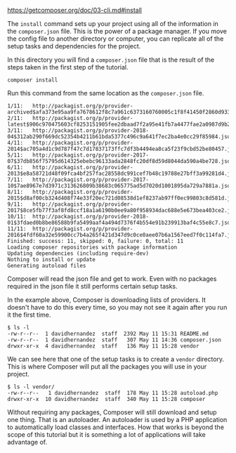 https://getcomposer.org/doc/03-cli.md#install

The `install` command sets up your project using all of the information 
in the `composer.json` file. This is the power of a package manager. If you 
move the config file to another directory or computer, you can replicate 
all of the setup tasks and dependencies for the project.

In this directory you will find a `composer.json` file that is the result 
of the steps taken in the first step of the tutorial.

```$xslt
composer install
```

Run this command from the same location as the `composer.json` file.

```$xslt
1/11:	http://packagist.org/p/provider-archived$afa373e95aa9fa7678612f8c7a961c6373160760005c1f8f41450f2860d933f9.json
2/11:	http://packagist.org/p/provider-latest$906c970475603cf8253151905fee2dbaad7f2a95e41fb7a4477fae2a0987d9b2.json
3/11:	http://packagist.org/p/provider-2018-04$312ab290f669dc52354b4211b61bda5377c496c9a641f7ec2ba4e0cc29f85984.json
4/11:	http://packagist.org/p/provider-2014$ac705a4d1c9d787f47c7d17837173ffc7df3b4494ea8ca5f23f9cbd52be80457.json
5/11:	http://packagist.org/p/provider-2017-07$37db856f75795d614325ebebc96133ada2848fc20df8d59d8044da590a4be728.json
6/11:	http://packagist.org/p/provider-2013$e8a58721d48f09fca4bf257fac28558dc991cef7b48c19788e27bff3a99281d4.json
7/11:	http://packagist.org/p/provider-2017-10$7ae8967e7d3971c313626809b38683c065775ad5d7020d1001895da729a7881a.json
8/11:	http://packagist.org/p/provider-2015$d8af00cb324d408f74e33f20ec721d08538d1ef8237ab97ff0ec99803c8d581d.json
9/11:	http://packagist.org/p/provider-2017$8ce5fb77f3af8fd8ccf18a1a6190b0ee9a80f958934dac688e5e673bea403ce2.json
10/11:	http://packagist.org/p/provider-2018-01$3fdaed0b8be86588b9fa5499aaf4a494d7376f4b554e91b239913baf4c55e8c7.json
11/11:	http://packagist.org/p/provider-2016$4fdf60a32e59900cc7b4a265f421d347d9c0ce0aee07b6a1567eed7f0c114fa7.json
Finished: success: 11, skipped: 0, failure: 0, total: 11
Loading composer repositories with package information
Updating dependencies (including require-dev)
Nothing to install or update
Generating autoload files
```

Composer will read the json file and get to work. Even with no packages 
required in the json file it still performs certain setup tasks.

In the example above, Composer is downloading lists of providers. It doesn't 
have to do this every time, so you may not see it again after you run 
it the first time.

```$xslt
$ ls -l
-rw-r--r--  1 davidhernandez  staff  2392 May 11 15:31 README.md
-rw-r--r--  1 davidhernandez  staff   307 May 11 14:36 composer.json
drwxr-xr-x  4 davidhernandez  staff   136 May 11 15:28 vendor
```

We can see here that one of the setup tasks is to create a `vendor` directory.
This is where Composer will put all the packages you will use in your project.

```$xslt
$ ls -l vendor/
-rw-r--r--   1 davidhernandez  staff  178 May 11 15:28 autoload.php
drwxr-xr-x  10 davidhernandez  staff  340 May 11 15:28 composer
```

Without requiring any packages, Composer will still download and setup one thing. 
That is an autoloader. An autoloader is used by a PHP application to automatically 
load classes and interfaces. How that works is beyond the scope of this tutorial 
but it is something a lot of applications will take advantage of.
